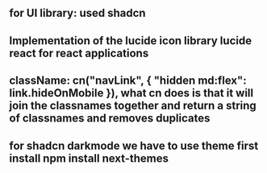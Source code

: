 ## for UI library: used shadcn
## Implementation of the lucide icon library lucide react for react applications
## className: cn("navLink", { "hidden md:flex": link.hideOnMobile }), what cn does is that it will join the classnames together and return a string of classnames and removes duplicates
## for shadcn darkmode we have to use theme first install npm install next-themes


